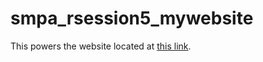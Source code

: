 # smpa_rsession5_mywebsite

This powers the website located at [this link](https://jennafurtado.github.io/mywebsite_furtado/).
